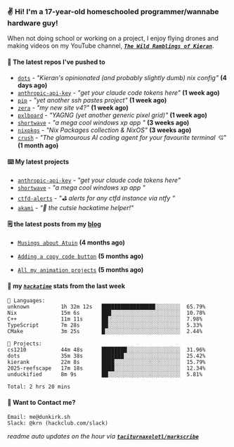 ### ✌️ Hi! I'm a 17-year-old homeschooled programmer/wannabe hardware guy!

When not doing school or working on a project, I enjoy flying drones and making videos on my YouTube channel, [**_`The Wild Ramblings of Kieran`_**](https://youtube.com/@kieran.rambles).

#### 👷 The latest repos I've pushed to

- [`dots`](https://github.com/taciturnaxolotl/dots) - _"Kieran's opinionated (and probably slightly dumb) nix config"_ **(4 days ago)**
- [`anthropic-api-key`](https://github.com/taciturnaxolotl/anthropic-api-key) - _"get your claude code tokens here"_ **(1 week ago)**
- [`pip`](https://github.com/taciturnaxolotl/pip) - _"yet another ssh pastes project"_ **(1 week ago)**
- [`zera`](https://github.com/taciturnaxolotl/zera) - _"my new site v4?"_ **(1 week ago)**
- [`pxlboard`](https://github.com/taciturnaxolotl/pxlboard) - _"YAGNG (yet another generic pixel grid)"_ **(1 week ago)**
- [`shortwave`](https://github.com/taciturnaxolotl/shortwave) - _"a mega cool windows xp app "_ **(3 weeks ago)**
- [`nixpkgs`](https://github.com/NixOS/nixpkgs) - _"Nix Packages collection & NixOS"_ **(3 weeks ago)**
- [`crush`](https://github.com/charmbracelet/crush) - _"The glamourous AI coding agent for your favourite terminal 💘"_ **(1 month ago)**

#### ⌨️ My latest projects

- [`anthropic-api-key`](https://github.com/taciturnaxolotl/anthropic-api-key) - _"get your claude code tokens here"_
- [`shortwave`](https://github.com/taciturnaxolotl/shortwave) - _"a mega cool windows xp app "_
- [`ctfd-alerts`](https://github.com/taciturnaxolotl/ctfd-alerts) - _"⛳ alerts for any ctfd instance via ntfy "_
- [`akami`](https://github.com/taciturnaxolotl/akami) - _"🌷 the cutsie hackatime helper!"_

#### 🗒️ the latest posts from my [blog](https://dunkirk.sh)

- [`Musings about Atuin`](https://dunkirk.sh/blog/atuin/) **(4 months ago)**

- [`Adding a copy code button`](https://dunkirk.sh/blog/adding-a-copy-button/) **(5 months ago)**

- [`All my animation projects`](https://dunkirk.sh/blog/my-animations/) **(5 months ago)**



#### 📡 my [_`hackatime`_](https://waka.hackclub.com) stats from the last week

```text
💾 Languages:
unknown          1h 32m 12s   █████████████████░░░░░░░░  65.79%
Nix              15m 6s       ███░░░░░░░░░░░░░░░░░░░░░░  10.78%
C++              11m 11s      ██░░░░░░░░░░░░░░░░░░░░░░░  7.98%
TypeScript       7m 28s       ██░░░░░░░░░░░░░░░░░░░░░░░  5.33%
CMake            3m 25s       █░░░░░░░░░░░░░░░░░░░░░░░░  2.44%

💼 Projects:
cs1210           44m 48s      ████████░░░░░░░░░░░░░░░░░  31.96%
dots             35m 38s      ███████░░░░░░░░░░░░░░░░░░  25.42%
kierank          22m 8s       ████░░░░░░░░░░░░░░░░░░░░░  15.79%
2025-reefscape   17m 18s      ████░░░░░░░░░░░░░░░░░░░░░  12.34%
unduckified      8m 9s        ██░░░░░░░░░░░░░░░░░░░░░░░  5.81%

Total: 2 hrs 20 mins
```

#### 📮 Want to Contact me?

```text
Email: me@dunkirk.sh
Slack: @krn (hackclub.com/slack)
```

_readme auto updates on the hour via [**`taciturnaxolotl/markscribe`**](https://github.com/taciturnaxolotl/markscribe)_
